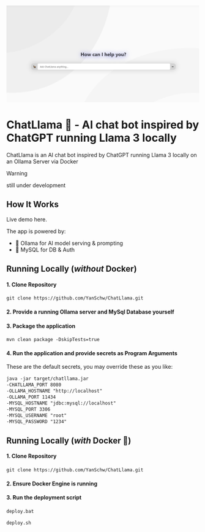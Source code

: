 ![Landing](.github/Screenshot.png)

# ChatLlama 🦙 - AI chat bot inspired by ChatGPT running Llama 3 locally

ChatLlama is an AI chat bot inspired by ChatGPT running Llama 3 locally on an Ollama Server via Docker
> [!WARNING]  
> still under development

## How It Works

Live demo here.

The app is powered by:

- 🦙 Ollama for AI model serving & prompting
- 🔋 MySQL for DB & Auth


## Running Locally (*without* Docker)

#### 1. Clone Repository
```
git clone https://github.com/YanSchw/ChatLlama.git
```

#### 2. Provide a running Ollama server and MySql Database yourself

#### 3. Package the application
```
mvn clean package -DskipTests=true
```

#### 4. Run the application and provide secrets as Program Arguments
These are the default secrets, you may override these as you like:
```
java -jar target/chatllama.jar 
-CHATLLAMA_PORT 8080
-OLLAMA_HOSTNAME "http://localhost"
-OLLAMA_PORT 11434
-MYSQL_HOSTNAME "jdbc:mysql://localhost"
-MYSQL_PORT 3306
-MYSQL_USERNAME "root"
-MYSQL_PASSWORD "1234"
```

## Running Locally (*with* Docker 🐋)

#### 1. Clone Repository
```
git clone https://github.com/YanSchw/ChatLlama.git
```

#### 2. Ensure Docker Engine is running

#### 3. Run the deployment script
```
deploy.bat
```
```
deploy.sh
```
